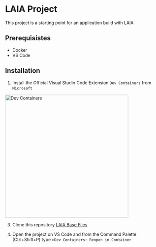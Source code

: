 # LAIA Project

This project is a starting point for an application build with LAIA

## Prerequisistes

* Docker
* VS Code

## Installation

1. Install the Official Visual Studio Code Extension `Dev Containers` from `Microsoft`
<img src="https://code.visualstudio.com/assets/docs/devcontainers/tutorial/dev-containers-extension.png" alt="Dev Containers" width="400" align="center">

3. Clone this repository [LAIA Base Files](https://github.com/albieta/laia_base_files) 

4. Open the project on VS Code and from the Command Palette (Ctrl+Shift+P) type `>Dev Containers: Reopen in Container`
